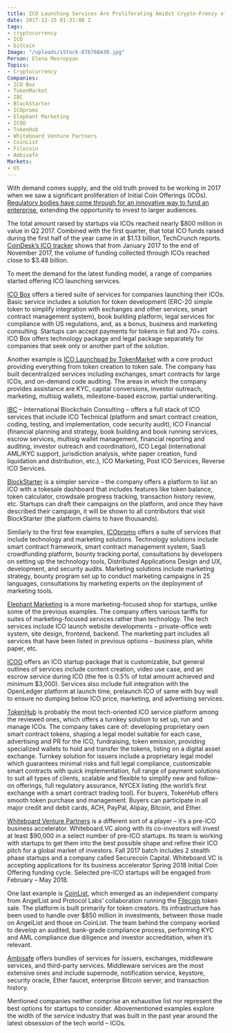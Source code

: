 ```yaml
---
title: ICO Launching Services Are Proliferating Amidst Crypto-Frenzy of 2017
date: 2017-12-15 01:31:00 Z
tags:
- cryptocurrency
- ICO
- bitcoin
Image: "/uploads/iStock-876768430.jpg"
Person: Elena Mesropyan
Topics:
- Cryptocurrency
Companies:
- ICO Box
- TokenMarket
- IBC
- BlockStarter
- ICOpromo
- Elephant Marketing
- ICOO
- TokenHub
- Whiteboard Venture Partners
- CoinList
- Filecoin
- Ambisafe
Markets:
- US
---
```


With demand comes supply, and the old truth proved to be working in 2017 when we saw a significant proliferation of Initial Coin Offerings (ICOs). [Regulatory bodies have come through for an innovative way to fund an enterprise](https://letstalkpayments.com/what-does-a-wise-decision-on-ico-look-like/), extending the opportunity to invest to larger audiences.

The total amount raised by startups via ICOs reached nearly $800 million in value in Q2 2017. Combined with the first quarter, that total ICO funds raised during the first half of the year came in at $1.13 billion, TechCrunch reports. [CoinDesk’s ICO tracker](https://www.coindesk.com/ico-tracker/) shows that from January 2017 to the end of November 2017, the volume of funding collected through ICOs reached close to $3.48 billion.

To meet the demand for the latest funding model, a range of companies started offering ICO launching services.

[ICO Box](https://icobox.io/) offers a tiered suite of services for companies launching their ICOs. Basic service includes a solution for token development (ERC-20 simple token to simplify integration with exchanges and other services, smart contract management system), book building platform, legal services for compliance with US regulations, and, as a bonus, business and marketing consulting. Startups can accept payments for tokens in fiat and 70\+ coins. ICO Box offers technology package and legal package separately for companies that seek only or another part of the solution.

Another example is [ICO Launchpad by TokenMarket](https://tokenmarket.net/ico-professional-services) with a core product providing everything from token creation to token sale. The company has built decentralized services including exchanges, smart contracts for large ICOs, and on-demand code auditing. The areas in which the company provides assistance are KYC, capital conversions, investor outreach, marketing, multisig wallets, milestone-based escrow, partial underwriting.

[IBC](https://ibcgroup.io/) – International Blockchain Consulting – offers a full stack of ICO services that include ICO Technical (platform and smart contract creation, coding, testing, and implementation, code security audit), ICO Financial (financial planning and strategy, book building and book running services, escrow services, multisig wallet management, financial reporting and auditing, investor outreach and coordination), ICO Legal (international AML/KYC support, jurisdiction analysis, white paper creation, fund liquidation and distribution, etc.), ICO Marketing, Post ICO Services, Reverse ICO Services.

[BlockStarter](http://blockstarter.co/#) is a simpler service – the company offers a platform to list an ICO with a tokesale dashboard that includes features like token balance, token calculator, crowdsale progress tracking, transaction history review, etc. Startups can draft their campaigns on the platform, and once they have described their campaign, it will be shown to all contributors that visit BlockStarter (the platform claims to have thousands).

Similarly to the first few examples, [ICOpromo](https://icopromo.com/) offers a suite of services that include technology and marketing solutions. Technology solutions include smart contract framework, smart contract management system, SaaS crowdfunding platform, bounty tracking portal, consultations by developers on setting up the technology tools, Distributed Applications Design and UX, development, and security audits. Marketing solutions include marketing strategy, bounty program set up to conduct marketing campaigns in 25 languages, consultations by marketing experts on the deployment of marketing tools.

[Elephant Marketing](http://usa.elephant-marketing.com/) is a more marketing-focused shop for startups, unlike some of the previous examples. The company offers various tariffs for suites of marketing-focused services rather than technology. The tech services include ICO launch website developments – private-office web system, site design, frontend, backend. The marketing part includes all services that have been listed in previous options – business plan, white paper, etc.

[ICOO](https://icoo.io/) offers an ICO startup package that is customizable, but general outlines of services include content creation, video use case, and an escrow service during ICO (the fee is 0.5% of total amount achieved and minimum $3,000). Services also include full integration with the OpenLedger platform at launch time, prelaunch ICO of same with buy wall to ensure no dumping below ICO price, marketing, and advertising services.

[TokenHub](https://tokenhub.com/ico) is probably the most tech-oriented ICO service platform among the reviewed ones, which offers a turnkey solution to set up, run and manage ICOs. The company takes care of: developing proprietary own smart contract tokens, shaping a legal model suitable for each case, advertising and PR for the ICO, fundraising, token emission, providing specialized wallets to hold and transfer the tokens, listing on a digital asset exchange. Turnkey solution for issuers include a proprietary legal model which guarantees minimal risks and full legal compliance, customizable smart contracts with quick implementation, full range of payment solutions to suit all types of clients, scalable and flexible to simplify new and follow-on offerings, full regulatory assurance, NYCEX listing (the world’s first exchange with a smart contract trading tool). For buyers, TokenHub offers smooth token purchase and management. Buyers can participate in all major credit and debit cards, ACH, PayPal, Alipay, Bitcoin, and Ether.

[Whiteboard Venture Partners](http://www.whiteboard.vc/accelerator.html) is a different sort of a player – it’s a pre-ICO business accelerator. Whiteboard.VC along with its co-investors will invest at least $90,000 in a select number of pre-ICO startups. Its team is working with startups to get them into the best possible shape and refine their ICO pitch for a global market of investors. Fall 2017 batch includes 2 stealth phase startups and a company called Securecoin Capital. Whiteboard.VC is accepting applications for its business accelerator Spring 2018 Initial Coin Offering funding cycle. Selected pre-ICO startups will be engaged from February – May 2018.

One last example is [CoinList](https://coinlist.co/), which emerged as an independent company from AngelList and Protocol Labs’ collaboration running the [Filecoin](https://coinlist.co/filecoin) token sale. The platform is built primarily for token creators. Its infrastructure has been used to handle over $850 million in investments, between those made on AngelList and those on CoinList. The team behind the company worked to develop an audited, bank-grade compliance process, performing KYC and AML compliance due diligence and investor accreditation, when it’s relevant.

[Ambisafe](https://www.ambisafe.co/) offers bundles of services for issuers, exchanges, middleware services, and third-party services. Middleware services are the most extensive ones and include supernode, notification service, keystore, security oracle, Ether faucet, enterprise Bitcoin server, and transaction history.

Mentioned companies neither comprise an exhaustive list nor represent the best options for startups to consider. Abovementioned examples explore the width of the service industry that was built in the past year around the latest obsession of the tech world – ICOs.